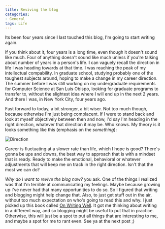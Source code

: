 ```yaml
---
title: Reviving the blog
categories:
- General
tags: Life
---
```


Its been four years since I last touched this blog, I'm going to start writing again. 

If you think about it, four years is a long time, even though it doesn't sound like much. Four of anything doesn't sound like much unless if you're talking about number of years in a person's life. I can vaguely recall the direction in life I was heading towards at that time. I was reaching the peak of my intellectual compability. In graduate school, studying probably one of the toughest subjects around, hoping to make a change in my career direction. The summer before I was still working on my undergraduate requirements for Computer Science at San Luis Obispo, looking for graduate programs to transfer to, without the slightest idea where I will end up in the next 2 years. And there I was, in New York City, four years ago.

Fast forward to today, a bit stronger, a bit wiser. Not too much though, because otherwise I'm just being complacent. If I were to stand back and look at myself objectively between then and now, I'd say I'm heading in the right direction, whatever that direction it may be. Who knows. My theory is it looks something like this (emphasis on the *something*):

![Direction](/images/life.png)

Career is fluctuating at a slower rate than life, which I hope is good? There's gonna be ups and downs, the best way to approach that is with a mindset that is ready. Ready to make the emotional, behavioral or whatever adjustments that will keep me on track in the right direction. Isn't that the most we can do?

*Why do I want to revive the blog now?* you ask. One of the things I realized was that I'm terrible at communicating my feelings. Maybe because growing up I've never had that many opportunities to do so. So I figured that writing and blogging might help change that. Also, to just get stuff out in the air, without too much expectation on who's going to read this and why. I just picked up this book called [On Writing Well]. It got me thinking about writing in a different way, and so blogging might be useful to put that in practice. Otherwise, this will just be a spot to put all things that are interesting to me, and maybe a spot for me to rant even. See ya at the next post ;)

[On Writing Well]: https://www.amazon.com/Writing-Well-30th-Anniversary-Nonfiction-ebook/dp/B0090RVGW0/ref=sr_1_3?crid=9PIF0RULILTF&keywords=on+writing+well&qid=1560726674&s=gateway&sprefix=on+writing+well%2Caps%2C196&sr=8-3

